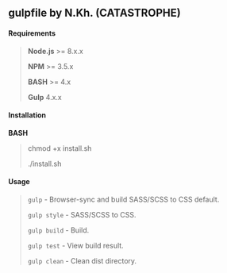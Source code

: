 ﻿## gulpfile by N.Kh. (CATASTROPHE)

#### Requirements
> **Node.js** >= 8.x.x
>
> **NPM** >= 3.5.x
>
> **BASH** >= 4.x
>
> **Gulp** 4.x.x

#### Installation

**BASH**
>
>	chmod +x install.sh
>	
>	./install.sh

#### Usage
>`gulp` - Browser-sync and build SASS/SCSS to CSS default.
>
>`gulp style` - SASS/SCSS to CSS.
>		
>`gulp build` - Build.
>	
>`gulp test` - View build result.
>
>`gulp clean` - Clean dist directory.